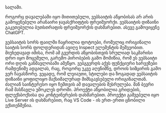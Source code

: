 სალამი. 

როგორც დავალებაში იყო მითითებული, ვებსაიტის აწყობისას არ არის გამოყენებული არანაირი ჯავასქრიფტის ფრეიმვორქი.
ვებსაიტის დიზაინი გაკეთებულია ბუთსთრაფის ფრეიმვორქის დახმარებით. ასევე გამოვიყენე ChatGPT.

ვებსაიტის სორს ფაილში ჩაყრილია ფოტოები, რომელიც ორიგინალი საიტის სორს ფოლდერიდან ავიღე Inspect ელემენტის მეშვეობით.
მიუხედავად იმისა, რომ ამ გვერდის აწყობისთვის სრულიად საკმარისი დრო იყო მოცემული, გარემო პირობების გამო მომიწია, რომ ეს 
ვებსაიტი ორი დღის განმავლობაში ამეწყო. ვებგვერდს აქვს ფუნქციური ხარვეზები რამდენიმე ადგილას, რაც, როგორც უკვე აღვნიშნე, დროის სიმცირის გამო ვერ ჩავასწორე. ვეცადე, რომ ლეიაუთი, სტილები და ზოგადად ვებსაიტის დიზაინი ყოფილიყო მაქსიმალურად მიმსგავსებული ორიგინალთან.
ძალიან საინტერესო იყო ჩემთვის ამ დავალების შესრულება. მან ბევრი რამ მასწავლა უმოკლეს დროში. პროექტი აწყობილია გრიდების, ფლექსბოქსისა 
და კონტეინერების დახმარებით. პროექტი გაშვებული იყო Live Server ის დახმარებით, რაც VS Code - ის ერთ-ერთი ცნობილი ექსთენშენია.
